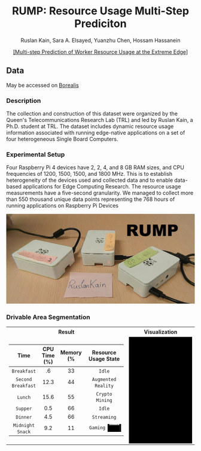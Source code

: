 <div align="center">
<h1> RUMP: Resource Usage Multi-Step Prediciton</h1>
<!-- <--!span><font size="5", > Multi-Step Prediciton of Worker Resource Usage at the Extreme Edge
</font></span> -->
  
  Ruslan Kain, Sara A. Elsayed, Yuanzhu Chen, Hossam Hassanein 
<!-- <a href="https://www.researchgate.net/publication/363157892_Multi-step_Prediction_of_Worker_Resource_Usage_at_the_Extreme_Edge">Ruslan Kain</a> -->
<div><a href="https://www.researchgate.net/publication/363157892_Multi-step_Prediction_of_Worker_Resource_Usage_at_the_Extreme_Edge">[Multi-step Prediction of Worker Resource Usage at the Extreme Edge]</a></div> 

</div>


## Data
May be accessed on [Borealis](https://borealisdata.ca/dataset.xhtml?persistentId=doi:10.5683/SP3/GOZAJE)
  

### Description

The collection and construction of this dataset were organized by the Queen's Telecommunications Research Lab (TRL) and led by Ruslan Kain, a Ph.D. student at TRL. The dataset includes dynamic resource usage information associated with running edge-native applications on a set of four heterogeneous Single Board Computers.
  
### Experimental Setup

Four Raspberry Pi 4 devices have 2, 2, 4, and 8 GB RAM sizes, and CPU frequencies of 1200, 1500, 1500, and 1800 MHz. This is to establish heterogeneity of the devices used and collected data and to enable data-based applications for Edge Computing Research. The resource usage measurements have a five-second granularity. We managed to collect more than 550 thousand unique data points representing the 768 hours of running applications on Raspberry Pi Devices

<td><img src=figures/RPis.jpg/></td>


### Drivable Area Segmentation
<table>

<tr><th>Result </th><th>Visualization</th></tr>
<tr><td>

|       Time      |       CPU Time (%)     |    Memory (%     |  Resource Usage State     |
|:----------------:|:-----------------:|:---------------:| :---------------:|
|    `Breakfast`    |        .6       |   33   |   `Idle`   |
|     `Second Breakfast`    |        12.3       |   44    | `Augmented Reality` |
|     `Lunch`     |        15.6       |    55    | `Crypto Mining` |
|      `Supper`     |        0.5       |    66    |  `Idle` |
|     `Dinner` |        4.5       |     66    |   `Streaming` |
|     `Midnight Snack`    |     9.2    |    11     |   `Gaming` <img src="figures/Game.gif" width="40%" align='right'/> |

 
  
</td><td>

<!-- ### Visualization -->

  <img src="figures/Mining.gif" width="100%" align='right'/>
  <img src="figures/Stream.gif" width="100%" align='right'/>
  <img src="figures/AR on RPi 400.gif" width="100%" align='right'/>
<!--   <img src="Mulstiple" width="50%" /> -->
  
  


